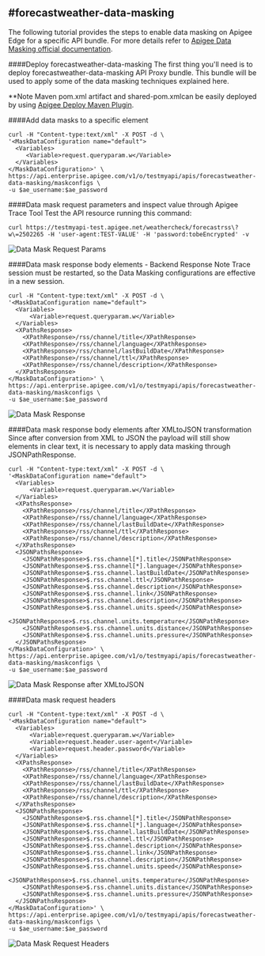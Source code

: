 #forecastweather-data-masking
--------

The following tutorial provides the steps to enable data masking on Apigee Edge for a specific API bundle. For more details refer to [Apigee Data Masking official documentation](http://apigee.com/docs/api-services/content/data-masking).

####Deploy forecastweather-data-masking
The first thing you'll need is to deploy forecastweather-data-masking API Proxy bundle. This bundle will be used to apply some of the data masking techniques explained here.

**Note Maven pom.xml artifact and shared-pom.xmlcan be easily deployed by using [Apigee Deploy Maven Plugin](https://github.com/apigee/apigee-deploy-maven-plugin). 

####Add data masks to a specific element
```
curl -H "Content-type:text/xml" -X POST -d \
'<MaskDataConfiguration name="default">
  <Variables>
     <Variable>request.queryparam.w</Variable>
  </Variables>
</MaskDataConfiguration>' \
https://api.enterprise.apigee.com/v1/o/testmyapi/apis/forecastweather-data-masking/maskconfigs \
-u $ae_username:$ae_password
```

####Data mask request parameters and inspect value through Apigee Trace Tool
Test the API resource running this command:
```
curl https://testmyapi-test.apigee.net/weathercheck/forecastrss\?w\=2502265 -H 'user-agent:TEST-VALUE' -H 'password:tobeEncrypted' -v
```
![Data Mask Request Params](https://www.dropbox.com/s/i5cr1v5h8yi5ful/Data-Mask-Request-Parameters.png?dl=1 "Data Mask Request Params")

####Data mask response body elements - Backend Response
Note Trace session must be restarted, so the Data Masking configurations are effective in a new session.

```
curl -H "Content-type:text/xml" -X POST -d \
'<MaskDataConfiguration name="default">
  <Variables>
      <Variable>request.queryparam.w</Variable>
  </Variables>
  <XPathsResponse>
    <XPathResponse>/rss/channel/title</XPathResponse>
    <XPathResponse>/rss/channel/language</XPathResponse>
    <XPathResponse>/rss/channel/lastBuildDate</XPathResponse>
    <XPathResponse>/rss/channel/ttl</XPathResponse>
    <XPathResponse>/rss/channel/description</XPathResponse>
  </XPathsResponse>
</MaskDataConfiguration>' \
https://api.enterprise.apigee.com/v1/o/testmyapi/apis/forecastweather-data-masking/maskconfigs \
-u $ae_username:$ae_password
```
![Data Mask Response](https://www.dropbox.com/s/6i65ccwl0lfeu5l/DataMask-Response.png?dl=1 "Data Mask Response")

####Data mask response body elements after XMLtoJSON transformation
Since after conversion from XML to JSON the payload will still show elements in clear text, it is necessary to apply data masking through JSONPathResponse.
```
curl -H "Content-type:text/xml" -X POST -d \
'<MaskDataConfiguration name="default">
  <Variables>
      <Variable>request.queryparam.w</Variable>
  </Variables>
  <XPathsResponse>
    <XPathResponse>/rss/channel/title</XPathResponse>
    <XPathResponse>/rss/channel/language</XPathResponse>
    <XPathResponse>/rss/channel/lastBuildDate</XPathResponse>
    <XPathResponse>/rss/channel/ttl</XPathResponse>
    <XPathResponse>/rss/channel/description</XPathResponse>
  </XPathsResponse>
  <JSONPathsResponse>
    <JSONPathResponse>$.rss.channel[*].title</JSONPathResponse>
    <JSONPathResponse>$.rss.channel[*].language</JSONPathResponse>
    <JSONPathResponse>$.rss.channel.lastBuildDate</JSONPathResponse>
    <JSONPathResponse>$.rss.channel.ttl</JSONPathResponse>
    <JSONPathResponse>$.rss.channel.description</JSONPathResponse>
    <JSONPathResponse>$.rss.channel.link</JSONPathResponse>
    <JSONPathResponse>$.rss.channel.description</JSONPathResponse>
    <JSONPathResponse>$.rss.channel.units.speed</JSONPathResponse>
    <JSONPathResponse>$.rss.channel.units.temperature</JSONPathResponse>
    <JSONPathResponse>$.rss.channel.units.distance</JSONPathResponse>
    <JSONPathResponse>$.rss.channel.units.pressure</JSONPathResponse>
  </JSONPathsResponse>  
</MaskDataConfiguration>' \
https://api.enterprise.apigee.com/v1/o/testmyapi/apis/forecastweather-data-masking/maskconfigs \
-u $ae_username:$ae_password
```
![Data Mask Response after XMLtoJSON](https://www.dropbox.com/s/nmyhkwjkbwsbf8t/DataMask-Response-XMLtoJSON.png?dl=1 "Data Mask Response after XMLtoJSON")

####Data mask request headers

```
curl -H "Content-type:text/xml" -X POST -d \
'<MaskDataConfiguration name="default">
  <Variables>
      <Variable>request.queryparam.w</Variable>
      <Variable>request.header.user-agent</Variable>
      <Variable>request.header.password</Variable>
  </Variables>
  <XPathsResponse>
    <XPathResponse>/rss/channel/title</XPathResponse>
    <XPathResponse>/rss/channel/language</XPathResponse>
    <XPathResponse>/rss/channel/lastBuildDate</XPathResponse>
    <XPathResponse>/rss/channel/ttl</XPathResponse>
    <XPathResponse>/rss/channel/description</XPathResponse>
  </XPathsResponse>
  <JSONPathsResponse>
    <JSONPathResponse>$.rss.channel[*].title</JSONPathResponse>
    <JSONPathResponse>$.rss.channel[*].language</JSONPathResponse>
    <JSONPathResponse>$.rss.channel.lastBuildDate</JSONPathResponse>
    <JSONPathResponse>$.rss.channel.ttl</JSONPathResponse>
    <JSONPathResponse>$.rss.channel.description</JSONPathResponse>
    <JSONPathResponse>$.rss.channel.link</JSONPathResponse>
    <JSONPathResponse>$.rss.channel.description</JSONPathResponse>
    <JSONPathResponse>$.rss.channel.units.speed</JSONPathResponse>
    <JSONPathResponse>$.rss.channel.units.temperature</JSONPathResponse>
    <JSONPathResponse>$.rss.channel.units.distance</JSONPathResponse>
    <JSONPathResponse>$.rss.channel.units.pressure</JSONPathResponse>
  </JSONPathsResponse>  
</MaskDataConfiguration>' \
https://api.enterprise.apigee.com/v1/o/testmyapi/apis/forecastweather-data-masking/maskconfigs \
-u $ae_username:$ae_password
```
![Data Mask Request Headers](https://www.dropbox.com/s/89pv0aoinutj44a/DataMask-RequestHeaders.png?dl=1 "Data Mask Request Headers")
